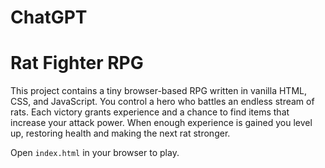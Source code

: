 # ChatGPT
# Rat Fighter RPG

This project contains a tiny browser-based RPG written in vanilla HTML, CSS, and JavaScript. You control a hero who battles an endless stream of rats. Each victory grants experience and a chance to find items that increase your attack power. When enough experience is gained you level up, restoring health and making the next rat stronger.

Open `index.html` in your browser to play.